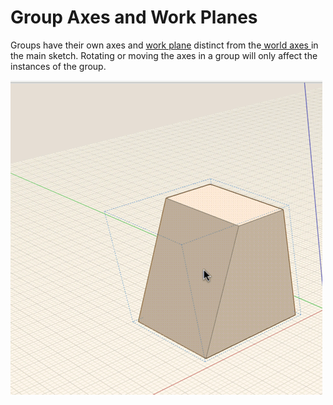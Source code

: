# Group Axes and Work Planes

Groups have their own axes and [work plane](https://github.com/formit3d/autodesk-formit-360-ios-help/tree/d5b2b6decb71d74e64b7991eaa6f7358c2312bf7/Modify%20Designs/Work%20Planes.md) distinct from the[ world axes ](https://github.com/formit3d/autodesk-formit-360-ios-help/tree/d5b2b6decb71d74e64b7991eaa6f7358c2312bf7/Modify%20Designs/World%20Axes.md) in the main sketch. Rotating or moving the axes in a group will only affect the instances of the group.

![](../.gitbook/assets/guid-082e6f71-3d28-44c4-86f0-2f30dd9f015d-low.gif)

